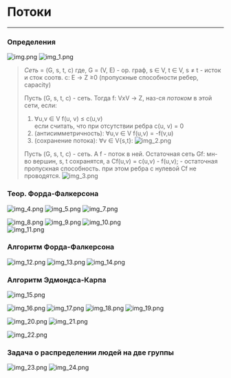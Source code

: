 # Потоки
***
### Определения
![img.png](img.png)
![img_1.png](img_1.png)
> *Сеть* = (G, s, t, c) где, G = (V, E) - ор. граф, s ∈ V, t ∈ V, s ≠ t - исток и сток соотв.
> с: E → Ζ ≥0 (пропускные способности ребер, capacity)
> 
> Пусть (G, s, t, c) - сеть. Тогда f: VxV → Ζ, наз-ся *потоком* в этой сети, если:
> 1. ∀u,v ∈ V f(u, v) ≤ c(u,v)  
> если считать, что при отсутствии ребра c(u, v) = 0
> 2. (антисимметричность): ∀u,v ∈ V f(u,v) = -f(v,u)
> 3. (сохранение потока): ∀v ∈ V\{s,t}:
![img_2.png](img_2.png) 
> 
> Пусть (G, s, t, c) - сеть. А f - поток в ней. Остаточная сеть Gf: мн-во вершин, s, t сохранятся, а Cf(u,v) = c(u,v) - f(u,v); - остаточная пропускная способность.
> при этом ребра с нулевой Cf не проводятся.
> ![img_3.png](img_3.png)

### Теор. Форда-Фалкерсона
![img_4.png](img_4.png)
![img_5.png](img_5.png)
![img_7.png](img_7.png)
>
![img_8.png](img_8.png)
![img_9.png](img_9.png)
![img_10.png](img_10.png)   
![img_11.png](img_11.png)
### Алгоритм Форда-Фалкерсона
![img_12.png](img_12.png)
![img_13.png](img_13.png)
![img_14.png](img_14.png)

### Алгоритм Эдмондса-Карпа
![img_15.png](img_15.png)

![img_16.png](img_16.png)
![img_17.png](img_17.png)
![img_18.png](img_18.png)
![img_19.png](img_19.png)

![img_20.png](img_20.png)
![img_21.png](img_21.png)

![img_22.png](img_22.png)

### Задача о распределении людей на две группы
![img_23.png](img_23.png)
![img_24.png](img_24.png)